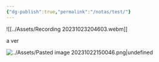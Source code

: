 ```yaml
---
{"dg-publish":true,"permalink":"/notas/test/"}
---
```



![[../Assets/Recording 20231023204603.webm]]

a ver 

![../Assets/Pasted image 20231022150046.png|undefined](/img/user/Assets/Pasted%20image%2020231022150046.png)